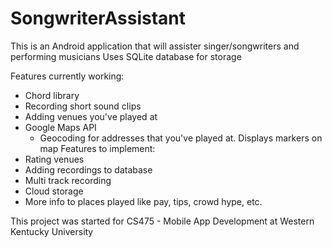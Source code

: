 # SongwriterAssistant
This is an Android application that will assister singer/songwriters and performing musicians
Uses SQLite database for storage

Features currently working:
  - Chord library
  - Recording short sound clips
  - Adding venues you've played at
  - Google Maps API
    - Geocoding for addresses that you've played at. Displays markers on map
Features to implement:
  - Rating venues
  - Adding recordings to database
  - Multi track recording
  - Cloud storage
  - More info to places played like pay, tips, crowd hype, etc.
 
This project was started for CS475 - Mobile App Development at Western Kentucky University
